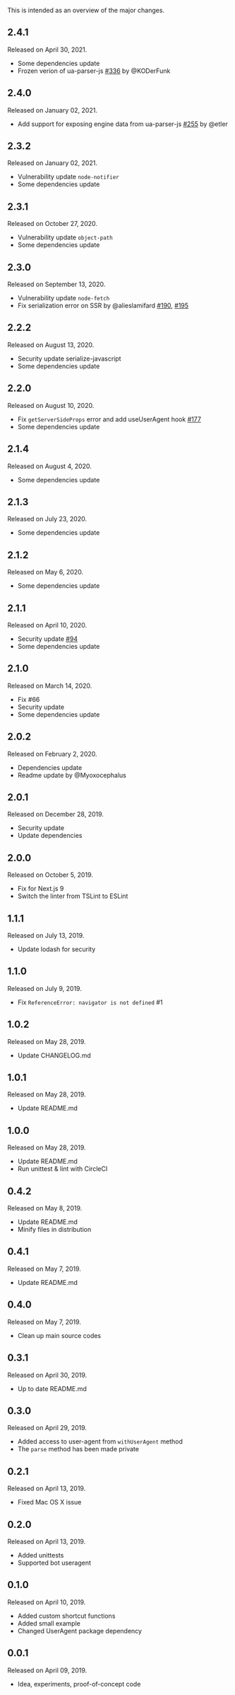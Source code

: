 This is intended as an overview of the major changes.

## 2.4.1

Released on April 30, 2021.

* Some dependencies update
* Frozen verion of ua-parser-js [#336](https://github.com/tokuda109/next-useragent/issues/336) by @KODerFunk

## 2.4.0

Released on January 02, 2021.

* Add support for exposing engine data from ua-parser-js [#255](https://github.com/tokuda109/next-useragent/issues/255) by @etler

## 2.3.2

Released on January 02, 2021.

* Vulnerability update `node-notifier`
* Some dependencies update

## 2.3.1

Released on October 27, 2020.

* Vulnerability update `object-path`
* Some dependencies update

## 2.3.0

Released on September 13, 2020.

* Vulnerability update `node-fetch`
* Fix serialization error on SSR by @alieslamifard [#190](https://github.com/tokuda109/next-useragent/pull/190), [#195](https://github.com/tokuda109/next-useragent/pull/195)

## 2.2.2

Released on August 13, 2020.

* Security update serialize-javascript
* Some dependencies update

## 2.2.0

Released on August 10, 2020.

* Fix `getServerSideProps` error and add useUserAgent hook [#177](https://github.com/tokuda109/next-useragent/issues/177)
* Some dependencies update

## 2.1.4

Released on August 4, 2020.

* Some dependencies update

## 2.1.3

Released on July 23, 2020.

* Some dependencies update

## 2.1.2

Released on May 6, 2020.

* Some dependencies update

## 2.1.1

Released on April 10, 2020.

* Security update [#94](https://github.com/tokuda109/next-useragent/pull/94)
* Some dependencies update

## 2.1.0

Released on March 14, 2020.

* Fix #66
* Security update
* Some dependencies update

## 2.0.2

Released on February 2, 2020.

* Dependencies update
* Readme update by @Myoxocephalus

## 2.0.1

Released on December 28, 2019.

* Security update
* Update dependencies

## 2.0.0

Released on October 5, 2019.

* Fix for Next.js 9
* Switch the linter from TSLint to ESLint

## 1.1.1

Released on July 13, 2019.

* Update lodash for security

## 1.1.0

Released on July 9, 2019.

* Fix `ReferenceError: navigator is not defined` #1

## 1.0.2

Released on May 28, 2019.

* Update CHANGELOG.md

## 1.0.1

Released on May 28, 2019.

* Update README.md

## 1.0.0

Released on May 28, 2019.

* Update README.md
* Run unittest & lint with CircleCI

## 0.4.2

Released on May 8, 2019.

* Update README.md
* Minify files in distribution

## 0.4.1

Released on May 7, 2019.

* Update README.md

## 0.4.0

Released on May 7, 2019.

* Clean up main source codes

## 0.3.1

Released on April 30, 2019.

* Up to date README.md

## 0.3.0

Released on April 29, 2019.

* Added access to user-agent from `withUserAgent` method
* The `parse` method has been made private

## 0.2.1

Released on April 13, 2019.

* Fixed Mac OS X issue

## 0.2.0

Released on April 13, 2019.

* Added unittests
* Supported bot useragent

## 0.1.0

Released on April 10, 2019.

* Added custom shortcut functions
* Added small example
* Changed UserAgent package dependency

## 0.0.1

Released on April 09, 2019.

* Idea, experiments, proof-of-concept code
